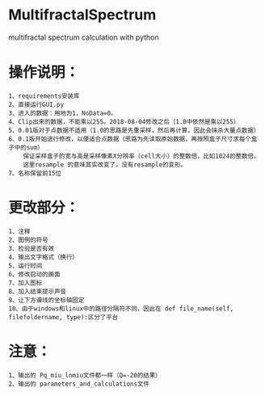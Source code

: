 # MultifractalSpectrum
multifractal spectrum calculation with python

# 操作说明：
    1、requirements安装库
    2、直接运行GUI.py
    3、进入的数据：用地为1，NoData=0。
    4、Clip出来的数据，不能乘以255。2018-08-04修改之后（1.0中依然是乘以255）
    5、0.01版对于点数据不适用（1.0的思路是先重采样，然后再计算，因此会抹杀大量点数据）
    6、0.1版开始进行修改，以便适合点数据（思路为先读取原始数据，再按照盒子尺寸求每个盒子中的sum）
        保证采样盒子的宽与高是采样像素X分辨率（cell大小）的整数倍，比如1024的整数倍。
        这里resample 的意味其实改变了。没有resample的变形。
    7、名称保留前15位

# 更改部分：
	1、注释
	2、图例的符号
	3、检验是否有效
	4、输出文字格式（换行）
	5、运行时间
	6、修改启动的画面
	7、加入图标
	8、加入结束提示声音
	9、让下方谱线的坐标轴固定
	10、由于windows和linux中的路径分隔符不同，因此在 def file_name(self, filefoldername, type):区分了平台

# 注意：
    1、输出的 Pq_miu_lnmiu文件都一样（Q=-20的结果）
    2、输出的 parameters_and_calculations文件

